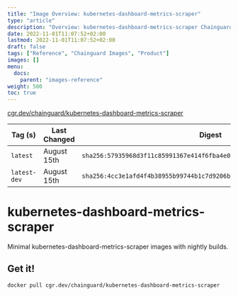 ```yaml
---
title: "Image Overview: kubernetes-dashboard-metrics-scraper"
type: "article"
description: "Overview: kubernetes-dashboard-metrics-scraper Chainguard Image"
date: 2022-11-01T11:07:52+02:00
lastmod: 2022-11-01T11:07:52+02:00
draft: false
tags: ["Reference", "Chainguard Images", "Product"]
images: []
menu:
  docs:
    parent: "images-reference"
weight: 500
toc: true
---
```


[cgr.dev/chainguard/kubernetes-dashboard-metrics-scraper](https://github.com/chainguard-images/images/tree/main/images/kubernetes-dashboard-metrics-scraper)

| Tag (s)       | Last Changed | Digest                                                                    |
|---------------|--------------|---------------------------------------------------------------------------|
|  `latest`     | August 15th  | `sha256:57935968d3f11c85991367e414f6fba4e02b219c37153ef5dafbd4a4b471559c` |
|  `latest-dev` | August 15th  | `sha256:4cc3e1afd4f4b38955b99744b1c7d9206b369147872c1a198806ea8a591de0f6` |

# kubernetes-dashboard-metrics-scraper

Minimal kubernetes-dashboard-metrics-scraper images with nightly builds.

## Get it!

```shell
docker pull cgr.dev/chainguard/kubernetes-dashboard-metrics-scraper
```
